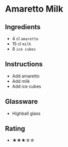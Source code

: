 # Amaretto Milk

## Ingredients
- 4 cl `amaretto`
- 15 cl `milk`
- 8 `ice cubes`

## Instructions
- Add amaretto
- Add milk
- Add ice cubes

## Glassware
- Highball glass

## Rating
- ★★★☆☆